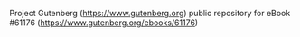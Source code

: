 Project Gutenberg (https://www.gutenberg.org) public repository for eBook #61176 (https://www.gutenberg.org/ebooks/61176)
